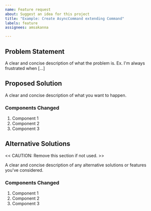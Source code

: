 ```yaml
---
name: Feature request
about: Suggest an idea for this project
title: "Example: Create AsyncCommand extending Command"
labels: feature
assignees: amsakanna

---
```


## Problem Statement
A clear and concise description of what the problem is. Ex. I'm always frustrated when [...]

## Proposed Solution
A clear and concise description of what you want to happen.

### Components Changed
1. Component 1
2. Component 2
3. Component 3

## Alternative Solutions
<< CAUTION: Remove this section if not used. >>

A clear and concise description of any alternative solutions or features you've considered.

### Components Changed
1. Component 1
2. Component 2
3. Component 3
